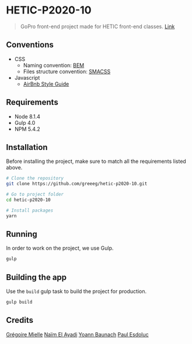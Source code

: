 HETIC-P2020-10
========
> GoPro front-end project made for HETIC front-end classes. [Link](https://gopro.netlify.com/)

## Conventions
- CSS
  - Naming convention: [BEM](http://getbem.com/)
  - Files structure convention: [SMACSS](https://smacss.com/)
- Javascript
  - [AirBnb Style Guide](https://github.com/airbnb/javascript)

## Requirements
- Node 8.1.4
- Gulp 4.0
- NPM 5.4.2

## Installation
Before installing the project, make sure to match all the requirements listed above.
```sh
# Clone the repository
git clone https://github.com/greeeg/hetic-p2020-10.git

# Go to project folder
cd hetic-p2020-10

# Install packages
yarn
```

## Running
In order to work on the project, we use Gulp.
```sh
gulp
```

## Building the app
Use the `build` gulp task to build the project for production.

```sh
gulp build
```

## Credits

[Grégoire Mielle](https://github.com/greeeg)
[Naïm El Ayadi](https://github.com/naim-ea)
[Yoann Baunach](https://github.com/YoannBa)
[Paul Esdoluc](https://github.com/PaulEsdoluc)
